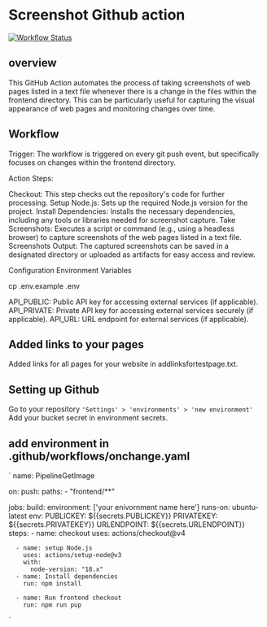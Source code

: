 # Screenshot Github action 
[![Workflow Status](https://github.com/npiyush97/Screenshot-Github-action/actions/workflows/onchange.yaml/badge.svg)](https://github.com/npiyush97/Screenshot-Github-action/actions/workflows/onchange.yaml/badge.svg)
## overview

This GitHub Action automates the process of taking screenshots of web pages listed in a text file whenever there is a change in the files within the frontend directory. This can be particularly useful for capturing the visual appearance of web pages and monitoring changes over time.

## Workflow
Trigger: The workflow is triggered on every git push event, but specifically focuses on changes within the frontend directory.

Action Steps:

Checkout: This step checks out the repository's code for further processing.
Setup Node.js: Sets up the required Node.js version for the project.
Install Dependencies: Installs the necessary dependencies, including any tools or libraries needed for screenshot capture.
Take Screenshots: Executes a script or command (e.g., using a headless browser) to capture screenshots of the web pages listed in a text file.
Screenshots Output: The captured screenshots can be saved in a designated directory or uploaded as artifacts for easy access and review.

Configuration
Environment Variables 

cp .env.example .env

API_PUBLIC: Public API key for accessing external services (if applicable).
API_PRIVATE: Private API key for accessing external services securely (if applicable).
API_URL: URL endpoint for external services (if applicable).

## Added links to your pages
Added links for all pages for your website in addlinksfortestpage.txt.

## Setting up Github
Go to your repository 
`'Settings' > 'environments' > 'new environment'`
Add your bucket secret in environment secrets.

## add environment in .github/workflows/onchange.yaml

`
name: PipelineGetImage

on:
  push:
    paths:
    <!-- add your frontend directory route -->
      - "frontend/**"

jobs:
  build:
    environment: ['your enivornment name here']
    runs-on: ubuntu-latest
    env:
      PUBLICKEY: ${{secrets.PUBLICKEY}}
      PRIVATEKEY: ${{secrets.PRIVATEKEY}}
      URLENDPOINT: ${{secrets.URLENDPOINT}}
    steps:
      - name: checkout
        uses: actions/checkout@v4

      - name: setup Node.js
        uses: actions/setup-node@v3
        with:
          node-version: "18.x"
      - name: Install dependencies
        run: npm install

      - name: Run frontend checkout
        run: npm run pup
`
